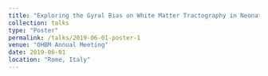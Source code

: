 ```yaml
---
title: "Exploring the Gyral Bias on White Matter Tractography in Neonates"
collection: talks
type: "Poster"
permalink: /talks/2019-06-01-poster-1
venue: "OHBM Annual Meeting"
date: 2019-06-01
location: "Rome, Italy"
---
```


